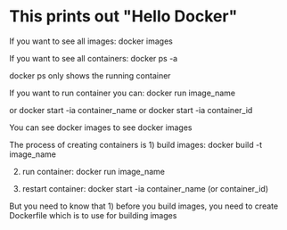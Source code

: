 # This prints out "Hello Docker"

If you want to see all images: docker images

If you want to see all containers: docker ps -a

docker ps only shows the running container

If you want to run container you can: docker run image_name

or docker start -ia container_name or docker start -ia container_id

You can see docker images to see docker images

The process of creating containers is 1) build images: docker build -t image_name

2) run container: docker run image_name

3) restart container: docker start -ia container_name (or container_id)

But you need to know that 1) before you build images, you need to create Dockerfile which is to use for building images

